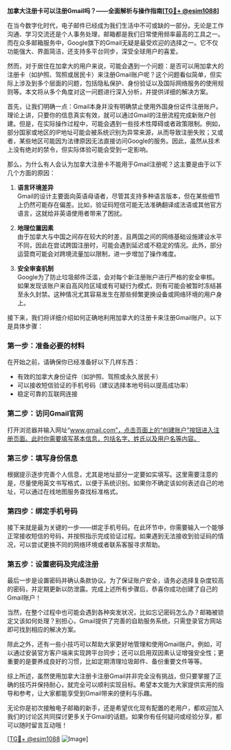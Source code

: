 **加拿大注册卡可以注册Gmail吗？——全面解析与操作指南[[TG💪+ @esim1088](https://t.me/s/esim1088)]**

在当今数字化时代，电子邮件已经成为我们生活中不可或缺的一部分。无论是工作沟通、学习交流还是个人事务处理，邮箱都是我们日常使用频率最高的工具之一。而在众多邮箱服务中，Google旗下的Gmail无疑是最受欢迎的选择之一。它不仅功能强大、界面简洁，还支持多平台同步，深受全球用户的喜爱。

然而，对于居住在加拿大的用户来说，可能会遇到一个问题：是否可以用加拿大的注册卡（如护照、驾照或居民卡）来注册Gmail账户呢？这个问题看似简单，但实际上涉及到多个层面的问题，包括隐私保护、身份验证以及国际网络服务的使用规则等。本文将从多个角度对这一问题进行深入分析，并提供详细的解决方案。

首先，让我们明确一点：Gmail本身并没有明确禁止使用外国身份证件注册账户。理论上讲，只要你的信息真实有效，就可以通过Gmail的注册流程完成新账户创建。但是，在实际操作过程中，可能会遇到一些技术性障碍或者政策限制。例如，部分国家或地区的IP地址可能会被系统识别为异常来源，从而导致注册失败；又或者，某些地区可能因为法律原因无法直接访问Google的服务。因此，虽然从技术上没有绝对的禁令，但实际体验可能会受到一定影响。

那么，为什么有人会认为加拿大注册卡不能用于Gmail注册呢？这主要是由于以下几个方面的原因：

1. **语言环境差异**  
   Gmail的设计主要面向英语母语者，尽管其支持多种语言版本，但在某些细节上仍然可能存在偏差。比如，验证码短信可能无法准确翻译成法语或其他官方语言，这就给非英语使用者带来了困扰。

2. **地理位置因素**  
   由于加拿大与中国之间存在较大的时差，且两国之间的网络基础设施建设水平不同，因此在尝试跨国注册时，可能会遇到延迟或不稳定的情况。此外，部分运营商可能会对跨境流量加以限制，进一步增加了操作难度。

3. **安全审查机制**  
   Google为了防止垃圾邮件泛滥，会对每个新注册账户进行严格的安全审核。如果发现该账户来自高风险区域或有可疑行为模式，则有可能会被暂时冻结甚至永久封禁。这种情况尤其容易发生在那些频繁更换设备或网络环境的用户身上。

接下来，我们将详细介绍如何正确地利用加拿大的注册卡来注册Gmail账户。以下是具体步骤：

### 第一步：准备必要的材料  
在开始之前，请确保你已经准备好以下几样东西：
- 有效的加拿大身份证件（如护照、驾照或永久居民卡）
- 可以接收短信验证的手机号码（建议选择本地号码以提高成功率）
- 稳定可靠的互联网连接

### 第二步：访问Gmail官网  
打开浏览器并输入网址“www.gmail.com”，点击页面上的“创建账户”按钮进入注册页面。此时你需要填写基本信息，包括名字、姓氏以及用户名等内容。

### 第三步：填写身份信息  
根据提示逐步完善个人信息，尤其是地址部分一定要如实填写。这里需要注意的是，尽量使用英文书写格式，以便于系统识别。如果你不确定该如何表述自己的地址，可以通过在线地图服务查找标准格式。

### 第四步：绑定手机号码  
接下来就是最为关键的一步——绑定手机号码。在此环节中，你需要输入一个能够正常接收短信的号码，并按照指示完成验证过程。如果遇到无法接收到验证码的情况，可以尝试更换不同的网络环境或者联系客服寻求帮助。

### 第五步：设置密码及完成注册  
最后一步是设置密码并确认条款协议。为了保证账户安全，请务必选择复杂度较高的密码，并定期更新以防泄露。完成上述所有步骤后，恭喜你成功创建了自己的Gmail账户！

当然，在整个过程中也可能会遇到各种突发状况，比如忘记密码怎么办？邮箱被锁定又该如何处理？别担心，Gmail提供了完善的自助服务系统，只需登录官方网站即可找到相应的解决方案。

除此之外，还有一些小技巧可以帮助大家更好地管理和使用Gmail账户。例如，可以通过安装官方客户端来实现跨平台同步；还可以启用双因素认证增强安全性；更重要的是要养成良好的习惯，比如定期清理垃圾邮件、备份重要文件等等。

综上所述，虽然使用加拿大注册卡注册Gmail并非完全没有挑战，但只要掌握了正确的技巧并保持耐心，就完全可以顺利实现目标。希望本文能为大家提供实用的指导和参考，让大家都能享受到Gmail带来的便利与乐趣。

无论你是初次接触电子邮箱的新手，还是希望优化现有配置的老用户，都欢迎加入我们的讨论区共同探讨更多关于Gmail的话题。如果你有任何疑问或经验分享，都可以随时留言互动哦！

[[TG💪+ @esim1088](https://t.me/s/esim1088) ![Image](https://i.postimg.cc/4NQfJmqS/Snipaste-2025-05-13-00-14-12.png)]
